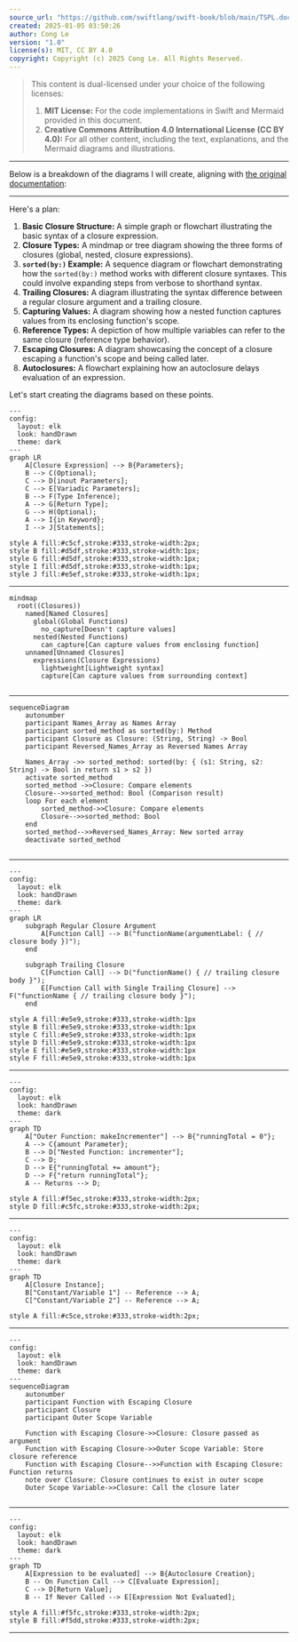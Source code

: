 ```yaml
---
source_url: "https://github.com/swiftlang/swift-book/blob/main/TSPL.docc/LanguageGuide/Closures.md"
created: 2025-01-05 03:50:26
author: Cong Le
version: "1.0"
license(s): MIT, CC BY 4.0
copyright: Copyright (c) 2025 Cong Le. All Rights Reserved.
---
```



> This content is dual-licensed under your choice of the following licenses:
> 1.  **MIT License:** For the code implementations in Swift and Mermaid provided in this document.
> 2.  **Creative Commons Attribution 4.0 International License (CC BY 4.0):** For all other content, including the text, explanations, and the Mermaid diagrams and illustrations.

---


Below is a breakdown of the diagrams I will create, aligning with [the original documentation](https://github.com/swiftlang/swift-book/blob/main/TSPL.docc/LanguageGuide/Closures.md):

---


Here's a plan:

1. **Basic Closure Structure:** A simple graph or flowchart illustrating the basic syntax of a closure expression.
2. **Closure Types:** A mindmap or tree diagram showing the three forms of closures (global, nested, closure expressions).
3. **`sorted(by:)` Example:** A sequence diagram or flowchart demonstrating how the `sorted(by:)` method works with different closure syntaxes. This could involve expanding steps from verbose to shorthand syntax.
4. **Trailing Closures:** A diagram illustrating the syntax difference between a regular closure argument and a trailing closure.
5. **Capturing Values:** A diagram showing how a nested function captures values from its enclosing function's scope.
6. **Reference Types:** A depiction of how multiple variables can refer to the same closure (reference type behavior).
7. **Escaping Closures:** A diagram showcasing the concept of a closure escaping a function's scope and being called later.
8. **Autoclosures:** A flowchart explaining how an autoclosure delays evaluation of an expression.

Let's start creating the diagrams based on these points.

```mermaid
---
config:
  layout: elk
  look: handDrawn
  theme: dark
---
graph LR
    A[Closure Expression] --> B{Parameters};
    B --> C(Optional);
    C --> D[inout Parameters];
    C --> E[Variadic Parameters];
    B --> F(Type Inference);
    A --> G[Return Type];
    G --> H(Optional);
    A --> I{in Keyword};
    I --> J[Statements];

style A fill:#c5cf,stroke:#333,stroke-width:2px;
style B fill:#d5df,stroke:#333,stroke-width:1px;
style G fill:#d5df,stroke:#333,stroke-width:1px;
style I fill:#d5df,stroke:#333,stroke-width:1px;
style J fill:#e5ef,stroke:#333,stroke-width:1px;

```


---

```mermaid
mindmap
  root((Closures))
    named[Named Closures]
      global(Global Functions)
        no_capture[Doesn't capture values]
      nested(Nested Functions)
        can_capture[Can capture values from enclosing function]
    unnamed[Unnamed Closures]
      expressions(Closure Expressions)
        lightweight[Lightweight syntax]
        capture[Can capture values from surrounding context]
        
```

---


```mermaid
sequenceDiagram
    autonumber
    participant Names_Array as Names Array
    participant sorted_method as sorted(by:) Method
    participant Closure as Closure: (String, String) -> Bool
    participant Reversed_Names_Array as Reversed Names Array

    Names_Array ->> sorted_method: sorted(by: { (s1: String, s2: String) -> Bool in return s1 > s2 })
    activate sorted_method
    sorted_method ->>Closure: Compare elements
    Closure-->>sorted_method: Bool (Comparison result)
    loop For each element
        sorted_method->>Closure: Compare elements
        Closure-->>sorted_method: Bool
    end
    sorted_method-->>Reversed_Names_Array: New sorted array
    deactivate sorted_method
    
```



---



```mermaid
---
config:
  layout: elk
  look: handDrawn
  theme: dark
---
graph LR
    subgraph Regular Closure Argument
        A[Function Call] --> B("functionName(argumentLabel: { // closure body })");
    end

    subgraph Trailing Closure
        C[Function Call] --> D("functionName() { // trailing closure body }");
        E[Function Call with Single Trailing Closure] --> F("functionName { // trailing closure body }");
    end

style A fill:#e5e9,stroke:#333,stroke-width:1px
style B fill:#e5e9,stroke:#333,stroke-width:1px
style C fill:#e5e9,stroke:#333,stroke-width:1px
style D fill:#e5e9,stroke:#333,stroke-width:1px
style E fill:#e5e9,stroke:#333,stroke-width:1px
style F fill:#e5e9,stroke:#333,stroke-width:1px

```

---


```mermaid
---
config:
  layout: elk
  look: handDrawn
  theme: dark
---
graph TD
    A["Outer Function: makeIncrementer"] --> B{"runningTotal = 0"};
    A --> C{amount Parameter};
    B --> D["Nested Function: incrementer"];
    C --> D;
    D --> E{"runningTotal += amount"};
    D --> F{"return runningTotal"};
    A -- Returns --> D;

style A fill:#f5ec,stroke:#333,stroke-width:2px;
style D fill:#c5fc,stroke:#333,stroke-width:2px;

```


---


```mermaid
---
config:
  layout: elk
  look: handDrawn
  theme: dark
---
graph TD
    A[Closure Instance];
    B["Constant/Variable 1"] -- Reference --> A;
    C["Constant/Variable 2"] -- Reference --> A;

style A fill:#c5ce,stroke:#333,stroke-width:2px;

```


---


```mermaid
---
config:
  layout: elk
  look: handDrawn
  theme: dark
---
sequenceDiagram
    autonumber
    participant Function with Escaping Closure
    participant Closure
    participant Outer Scope Variable

    Function with Escaping Closure->>Closure: Closure passed as argument
    Function with Escaping Closure->>Outer Scope Variable: Store closure reference
    Function with Escaping Closure-->>Function with Escaping Closure: Function returns
    note over Closure: Closure continues to exist in outer scope
    Outer Scope Variable->>Closure: Call the closure later
    
```

---


```mermaid
---
config:
  layout: elk
  look: handDrawn
  theme: dark
---
graph TD
    A[Expression to be evaluated] --> B{Autoclosure Creation};
    B -- On Function Call --> C[Evaluate Expression];
    C --> D[Return Value];
    B -- If Never Called --> E[Expression Not Evaluated];

style A fill:#f5fc,stroke:#333,stroke-width:2px;
style B fill:#f5dd,stroke:#333,stroke-width:2px;

```



---

